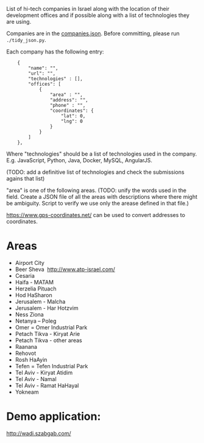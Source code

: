 
List of hi-tech companies in Israel along with the location of their development offices
and if possible along with a list of technologies they are using.

Companies are in the [companies.json](data/companies.json). Before committing, please run `./tidy_json.py`.

Each company has the following entry:


```
    {
        "name": "",
        "url": "",
        "technologies" : [],
        "offices": [
            {
                "area" : "",
                "address": "",
                "phone" : "",
                "coordinates": {
                    "lat": 0,
                    "lng": 0
                }
            }
        ]
    },
```

Where "technologies" should be a list of technologies used in the company. E.g. JavaScript, Python, Java, Docker, MySQL, AngularJS.

(TODO: add a definitive list of technologies and check the submissions agains that list)

"area" is one of the following areas. (TODO: unify the words used in the field. Create a JSON file of all the areas with descriptions where there might be ambiguity. Script to verify we use only the arease defined in that file.)

https://www.gps-coordinates.net/ can be used to convert addresses to coordinates.

# Areas

* Airport City
* Beer Sheva  http://www.atp-israel.com/
* Cesaria
* Haifa - MATAM
* Herzelia Pituach
* Hod HaSharon
* Jerusalem - Malcha
* Jerusalem - Har Hotzvim
* Ness Ziona
* Netanya – Poleg
* Omer = Omer Industrial Park
* Petach Tikva - Kiryat Arie
* Petach Tikva - other areas
* Raanana
* Rehovot
* Rosh HaAyin
* Tefen = Tefen Industrial Park
* Tel Aviv - Kiryat Atidim
* Tel Aviv - Namal
* Tel Aviv - Ramat HaHayal
* Yokneam

# Demo application:

http://wadi.szabgab.com/

